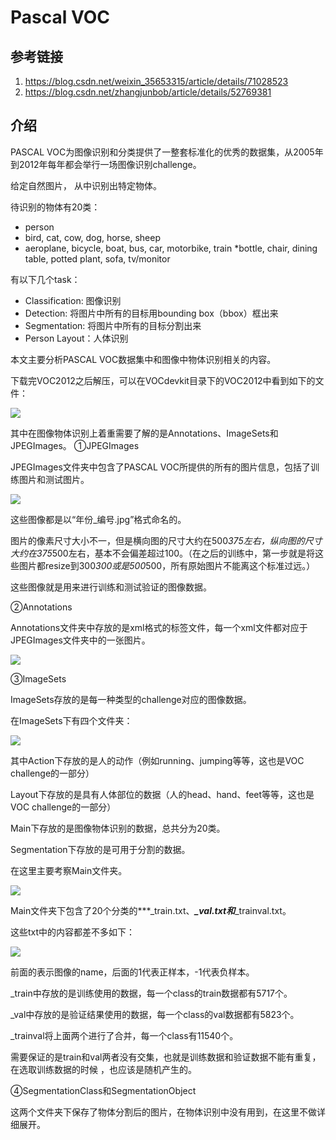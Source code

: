# Pascal VOC
## 参考链接
1. <https://blog.csdn.net/weixin_35653315/article/details/71028523>
1. <https://blog.csdn.net/zhangjunbob/article/details/52769381>

## 介绍
PASCAL VOC为图像识别和分类提供了一整套标准化的优秀的数据集，从2005年到2012年每年都会举行一场图像识别challenge。

给定自然图片， 从中识别出特定物体。 

待识别的物体有20类：

* person
* bird, cat, cow, dog, horse, sheep
* aeroplane, bicycle, boat, bus, car, motorbike, train
*bottle, chair, dining table,  potted plant, sofa, tv/monitor

有以下几个task： 
* Classification: 图像识别
* Detection: 将图片中所有的目标用bounding box（bbox）框出来 
* Segmentation: 将图片中所有的目标分割出来 
* Person Layout：人体识别

本文主要分析PASCAL VOC数据集中和图像中物体识别相关的内容。

下载完VOC2012之后解压，可以在VOCdevkit目录下的VOC2012中看到如下的文件：

![](http://img.blog.csdn.net/20161009183930914) 

其中在图像物体识别上着重需要了解的是Annotations、ImageSets和JPEGImages。
①JPEGImages

JPEGImages文件夹中包含了PASCAL VOC所提供的所有的图片信息，包括了训练图片和测试图片。

![](http://img.blog.csdn.net/20161009185459091)

这些图像都是以“年份_编号.jpg”格式命名的。

图片的像素尺寸大小不一，但是横向图的尺寸大约在500*375左右，纵向图的尺寸大约在375*500左右，基本不会偏差超过100。（在之后的训练中，第一步就是将这些图片都resize到300*300或是500*500，所有原始图片不能离这个标准过远。）

这些图像就是用来进行训练和测试验证的图像数据。

②Annotations

Annotations文件夹中存放的是xml格式的标签文件，每一个xml文件都对应于JPEGImages文件夹中的一张图片。

![](http://img.blog.csdn.net/20161009185559428)

③ImageSets

ImageSets存放的是每一种类型的challenge对应的图像数据。

在ImageSets下有四个文件夹：

![](http://img.blog.csdn.net/20161009191430779)

其中Action下存放的是人的动作（例如running、jumping等等，这也是VOC challenge的一部分）

Layout下存放的是具有人体部位的数据（人的head、hand、feet等等，这也是VOC challenge的一部分）

Main下存放的是图像物体识别的数据，总共分为20类。

Segmentation下存放的是可用于分割的数据。

在这里主要考察Main文件夹。

![](http://img.blog.csdn.net/20161009192325610)

Main文件夹下包含了20个分类的***_train.txt、***_val.txt和***_trainval.txt。

这些txt中的内容都差不多如下：

![](http://img.blog.csdn.net/20161009192603925)

前面的表示图像的name，后面的1代表正样本，-1代表负样本。

_train中存放的是训练使用的数据，每一个class的train数据都有5717个。

_val中存放的是验证结果使用的数据，每一个class的val数据都有5823个。

_trainval将上面两个进行了合并，每一个class有11540个。

需要保证的是train和val两者没有交集，也就是训练数据和验证数据不能有重复，在选取训练数据的时候 ，也应该是随机产生的。

④SegmentationClass和SegmentationObject

这两个文件夹下保存了物体分割后的图片，在物体识别中没有用到，在这里不做详细展开。
